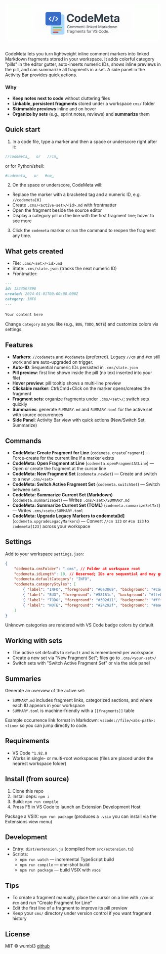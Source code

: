 <div align="center" style="display: flex; flex-direction: column; align-items: center; justify-content: center; margin-bottom: 2em;">
    <img src="./img/bannerJ.jpg"/>
</div>

CodeMeta lets you turn lightweight inline comment markers into linked Markdown fragments stored in your workspace. It adds colorful category "pills" in the editor gutter, auto-inserts numeric IDs, shows inline previews in the pill, and can summarize all fragments in a set. A side panel in the Activity Bar provides quick actions.

### Why

-   **Keep notes next to code** without cluttering files
-   **Linkable, persistent fragments** stored under a workspace `cms/` folder
-   **Skimmable previews** inline and on hover
-   **Organize by sets** (e.g., sprint notes, reviews) and **summarize** them

## Quick start

1. In a code file, type a marker and then a space or underscore right after it:

```js
//codemeta␣   or   //cm␣
```

or for Python/shell:

```py
#codemeta␣   or   #cm␣
```

2. On the space or underscore, CodeMeta will:

-   Replace the marker with a bracketed tag and a numeric ID, e.g. `//codemeta[0]`
-   Create `.cms/<active-set>/<id>.md` with frontmatter
-   Open the fragment beside the source editor
-   Display a category pill on the line with the first fragment line; hover to see more

3. Click the `codemeta` marker or run the command to reopen the fragment any time.

## What gets created

-   File: `.cms/<set>/<id>.md`
-   State: `.cms/state.json` (tracks the next numeric ID)
-   Frontmatter:

```markdown
---
id: 1234567890
created: 2024-01-01T00:00:00.000Z
category: INFO
---

Your content here
```

Change `category` as you like (e.g., `BUG`, `TODO`, `NOTE`) and customize colors via settings.

## Features

-   **Markers**: `//codemeta` and `#codemeta` (preferred). Legacy `//cm` and `#cm` still work and are auto-upgraded on trigger.
-   **Auto-ID**: Sequential numeric IDs persisted in `.cms/state.json`
-   **Pill preview**: first line shown inside the pill (no text inserted into your file)
-   **Hover preview**: pill tooltip shows a multi-line preview
-   **Clickable marker**: Ctrl/Cmd+Click on the marker opens/creates the fragment
-   **Fragment sets**: organize fragments under `.cms/<set>/`; switch sets quickly
-   **Summaries**: generate `SUMMARY.md` and `SUMMARY.toml` for the active set with source occurrences
 -   **Side Panel**: Activity Bar view with quick actions (New/Switch Set, Summarize)

## Commands

-   **CodeMeta: Create Fragment for Line** (`codemeta.createFragment`) — Force-create for the current line if a marker exists
-   **CodeMeta: Open Fragment at Line** (`codemeta.openFragmentAtLine`) — Open or create the fragment at the cursor line
-   **CodeMeta: New Fragment Set** (`codemeta.newSet`) — Create and switch to a new `.cms/<set>`
-   **CodeMeta: Switch Active Fragment Set** (`codemeta.switchSet`) — Switch between sets
-   **CodeMeta: Summarize Current Set (Markdown)** (`codemeta.summarizeSet`) — Writes `.cms/<set>/SUMMARY.md`
-   **CodeMeta: Summarize Current Set (TOML)** (`codemeta.summarizeSetTxt`) — Writes `.cms/<set>/SUMMARY.toml`
-   **CodeMeta: Upgrade Legacy Markers to codemeta[id]** (`codemeta.upgradeLegacyMarkers`) — Convert `//cm 123` or `#cm 123` to `codemeta[123]` across your workspace

## Settings

Add to your workspace `settings.json`:

```json
{
    "codemeta.cmsFolder": ".cms", // Folder at workspace root
    "codemeta.idLength": 10, // Reserved; IDs are sequential and may grow in length
    "codemeta.defaultCategory": "INFO",
    "codemeta.categoryStyles": [
        { "label": "INFO", "foreground": "#0a3069", "background": "#cadbfd" },
        { "label": "BUG", "foreground": "#58151c", "background": "#ffebe9" },
        { "label": "TODO", "foreground": "#302d11", "background": "#fff8c5" },
        { "label": "NOTE", "foreground": "#24292f", "background": "#eaeef2" }
    ]
}
```

Unknown categories are rendered with VS Code badge colors by default.

## Working with sets

-   The active set defaults to `default` and is remembered per workspace
-   Create a new set via "New Fragment Set"; files go to `.cms/<your-set>/`
-   Switch sets with "Switch Active Fragment Set" or via the side panel

## Summaries

Generate an overview of the active set:

-   `SUMMARY.md` includes fragment links, categorized sections, and where each ID appears in your workspace
-   `SUMMARY.toml` is machine-friendly with a `[[fragments]]` table

Example occurrence link format in Markdown: `vscode://file/<abs-path>:<line>` so you can jump directly to code.

## Requirements

-   VS Code `^1.92.0`
-   Works in single- or multi-root workspaces (files are placed under the nearest workspace folder)

## Install (from source)

1. Clone this repo
2. Install deps: `npm i`
3. Build: `npm run compile`
4. Press F5 in VS Code to launch an Extension Development Host

Package a VSIX: `npm run package` (produces a `.vsix` you can install via the Extensions view menu)

## Development

-   Entry: `dist/extension.js` (compiled from `src/extension.ts`)
-   Scripts:
    -   `npm run watch` — incremental TypeScript build
    -   `npm run compile` — one-shot build
    -   `npm run package` — build VSIX with `vsce`

## Tips

-   To create a fragment manually, place the cursor on a line with `//cm` or `#cm` and run "Create Fragment for Line"
-   Edit the first line of a fragment to improve its pill preview
-   Keep your `cms/` directory under version control if you want fragment history

## License

MIT © wumbl3 [github](https://github.com/realwumbl3)
